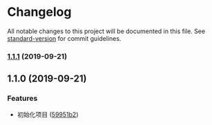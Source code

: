 # Changelog

All notable changes to this project will be documented in this file. See [standard-version](https://github.com/conventional-changelog/standard-version) for commit guidelines.

### [1.1.1](https://github.com/chj-damon/commit-demo/compare/v1.1.0...v1.1.1) (2019-09-21)

## 1.1.0 (2019-09-21)


### Features

* 初始化项目 ([59951b2](https://github.com/chj-damon/commit-demo/commit/59951b2))
